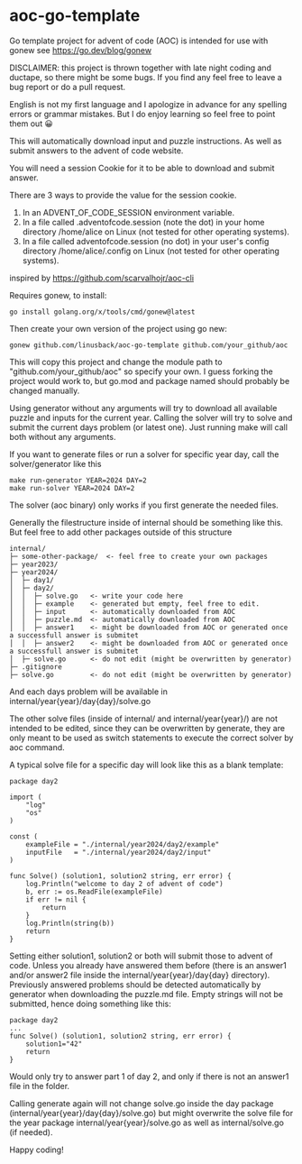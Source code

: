 # aoc-go-template
Go template project for advent of code (AOC) is intended for use with gonew see https://go.dev/blog/gonew

DISCLAIMER: this project is thrown together with late night coding and ductape, so there might be some bugs. If you find any feel free to leave a bug report or do a pull request.

English is not my first language and I apologize in advance for any spelling errors or grammar mistakes. But I do enjoy learning so feel free to point them out 😀   

This will automatically download input and puzzle instructions. As well as submit answers to the advent of code website. 

You will need a session Cookie for it to be able to download and submit answer.

There are 3 ways to provide the value for the session cookie.

1. In an ADVENT_OF_CODE_SESSION environment variable.
2. In a file called .adventofcode.session (note the dot) in your home directory /home/alice on Linux (not tested for other operating systems).
3. In a file called adventofcode.session (no dot) in your user's config directory /home/alice/.config on Linux (not tested for other operating systems).

inspired by https://github.com/scarvalhojr/aoc-cli

Requires gonew, to install:
```
go install golang.org/x/tools/cmd/gonew@latest
```

Then create your own version of the project using go new:
```
gonew github.com/linusback/aoc-go-template github.com/your_github/aoc
```
This will copy this project and change the module path to "github.com/your_github/aoc" so specify your own.
I guess forking the project would work to, but go.mod and package named should probably be changed manually.

Using generator without any arguments will try to download all available puzzle and inputs for the current year.
Calling the solver will try to solve and submit the current days problem (or latest one).
Just running make will call both without any arguments. 

If you want to generate files or run a solver for specific year day, call the solver/generator like this
```
make run-generator YEAR=2024 DAY=2
make run-solver YEAR=2024 DAY=2
```

The solver (aoc binary) only works if you first generate the needed files.

Generally the filestructure inside of internal should be something like this.
But feel free to add other packages outside of this structure

```
internal/
├─ some-other-package/  <- feel free to create your own packages
├─ year2023/
├─ year2024/
│  ├─ day1/
│  ├─ day2/
│  │  ├─ solve.go   <- write your code here
│  │  ├─ example    <- generated but empty, feel free to edit.
│  │  ├─ input      <- automatically downloaded from AOC
│  │  ├─ puzzle.md  <- automatically downloaded from AOC
│  │  ├─ answer1    <- might be downloaded from AOC or generated once a successfull answer is submitet
│  │  ├─ answer2    <- might be downloaded from AOC or generated once a successfull answer is submitet
│  ├─ solve.go      <- do not edit (might be overwritten by generator)
├─ .gitignore 
├─ solve.go         <- do not edit (might be overwritten by generator)
```

And each days problem will be available in internal/year{year}/day{day}/solve.go

The other solve files (inside of internal/ and internal/year{year}/) are not intended to be edited, since they can be overwritten by generate, they are only meant to be used as switch statements to execute the correct solver by aoc command. 

A typical solve file for a specific day will look like this as a blank template: 
```
package day2

import (
	"log"
	"os"
)

const (
	exampleFile = "./internal/year2024/day2/example"
	inputFile   = "./internal/year2024/day2/input"
)

func Solve() (solution1, solution2 string, err error) {
	log.Println("welcome to day 2 of advent of code")
	b, err := os.ReadFile(exampleFile)
	if err != nil {
		return
	}
	log.Println(string(b))
	return
}

```
Setting either solution1, solution2 or both will submit those to advent of code. 
Unless you already have answered them before (there is an answer1 and/or answer2 file inside the internal/year{year}/day{day} directory).
Previously answered problems should be detected automatically by generator when downloading the puzzle.md file.
Empty strings will not be submitted, hence doing something like this: 
```
package day2
...
func Solve() (solution1, solution2 string, err error) {
	solution1="42"
	return
}
```
Would only try to answer part 1 of day 2, and only if there is not an answer1 file in the folder.

Calling generate again will not change solve.go inside the day package (internal/year{year}/day{day}/solve.go) but might overwrite the 
solve file for the year package internal/year{year}/solve.go as well as internal/solve.go (if needed).  

Happy coding!
